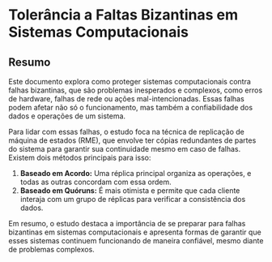 # Tolerância a Faltas Bizantinas em Sistemas Computacionais

## Resumo

Este documento explora como proteger sistemas computacionais contra falhas bizantinas, que são problemas inesperados e complexos, como erros de hardware, falhas de rede ou ações mal-intencionadas. Essas falhas podem afetar não só o funcionamento, mas também a confiabilidade dos dados e operações de um sistema.

Para lidar com essas falhas, o estudo foca na técnica de replicação de máquina de estados (RME), que envolve ter cópias redundantes de partes do sistema para garantir sua continuidade mesmo em caso de falhas. Existem dois métodos principais para isso:

1. **Baseado em Acordo:** Uma réplica principal organiza as operações, e todas as outras concordam com essa ordem.
2. **Baseado em Quóruns:** É mais otimista e permite que cada cliente interaja com um grupo de réplicas para verificar a consistência dos dados.

Em resumo, o estudo destaca a importância de se preparar para falhas bizantinas em sistemas computacionais e apresenta formas de garantir que esses sistemas continuem funcionando de maneira confiável, mesmo diante de problemas complexos.
